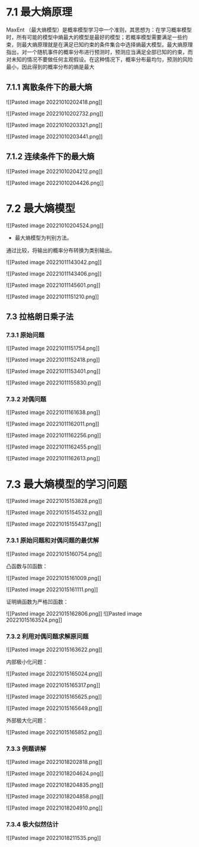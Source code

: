 # 7.1 最大熵原理

MaxEnt （最大熵模型）是概率模型学习中一个准则，其思想为：在学习概率模型时，所有可能的模型中熵最大的模型是最好的模型；若概率模型需要满足一些约束，则最大熵原理就是在满足已知约束的条件集合中选择熵最大模型。最大熵原理指出，对一个随机事件的概率分布进行预测时，预测应当满足全部已知的约束，而对未知的情况不要做任何主观假设。在这种情况下，概率分布最均匀，预测的风险最小，因此得到的概率分布的熵是最大

## 7.1.1 离散条件下的最大熵

![[Pasted image 20221010202418.png]]

![[Pasted image 20221010202732.png]]

![[Pasted image 20221010203321.png]]

![[Pasted image 20221010203441.png]]

## 7.1.2 连续条件下的最大熵

![[Pasted image 20221010204212.png]]

![[Pasted image 20221010204426.png]]

# 7.2 最大熵模型

![[Pasted image 20221010204524.png]]
- 最大熵模型为判别方法。

通过比较，将输出的概率分布转换为类别输出。

![[Pasted image 20221011143042.png]]

![[Pasted image 20221011143406.png]]

![[Pasted image 20221011145601.png]]

![[Pasted image 20221011151210.png]]


## 7.3 拉格朗日乘子法

### 7.3.1 原始问题

![[Pasted image 20221011151754.png]]

![[Pasted image 20221011152418.png]]

![[Pasted image 20221011153401.png]]

![[Pasted image 20221011155830.png]]


### 7.3.2 对偶问题
![[Pasted image 20221011161638.png]]

![[Pasted image 20221011162011.png]]

![[Pasted image 20221011162256.png]]

![[Pasted image 20221011162455.png]]

 ![[Pasted image 20221011162613.png]]

# 7.3 最大熵模型的学习问题

![[Pasted image 20221015153828.png]]

![[Pasted image 20221015154532.png]]

![[Pasted image 20221015155437.png]]

### 7.3.1 原始问题和对偶问题的最优解

![[Pasted image 20221015160754.png]]

凸函数与凹函数：

![[Pasted image 20221015161009.png]]

![[Pasted image 20221015161111.png]]

证明熵函数为严格凹函数：

![[Pasted image 20221015162806.png]]
![[Pasted image 20221015163524.png]]

### 7.3.2 利用对偶问题求解原问题

![[Pasted image 20221015163622.png]]

内部极小化问题：

![[Pasted image 20221015165024.png]]

![[Pasted image 20221015165317.png]]

![[Pasted image 20221015165625.png]]

![[Pasted image 20221015165649.png]]


外部极大化问题：

![[Pasted image 20221015165852.png]]

### 7.3.3 例题讲解

![[Pasted image 20221018202818.png]]

![[Pasted image 20221018204624.png]]

![[Pasted image 20221018204835.png]]

![[Pasted image 20221018204858.png]]

![[Pasted image 20221018204910.png]]



### 7.3.4 极大似然估计

![[Pasted image 20221018211535.png]]

